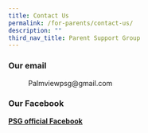```yaml
---
title: Contact Us
permalink: /for-parents/contact-us/
description: ""
third_nav_title: Parent Support Group
---
```

### Our email

<figure> <figcaption> Palmviewpsg@gmail.com </figcaption> </figure>

### Our Facebook

 **[PSG official Facebook](https://www.facebook.com/psgatpalmviewpri)** 

